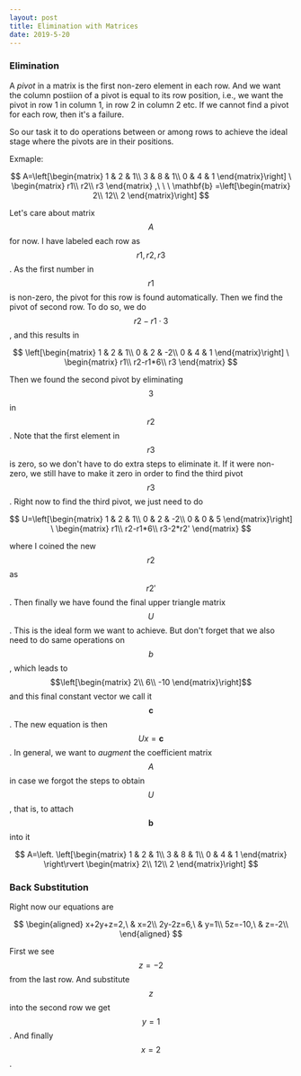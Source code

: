 ```yaml
---
layout: post
title: Elimination with Matrices
date: 2019-5-20
---
```


### Elimination

A *pivot* in a matrix is the first non-zero element in each row. And we want the column postiion of a pivot is equal to its row position, i.e., we want the pivot in row 1 in column 1, in row 2 in column 2 etc. If we cannot find a pivot for each row, then it's a failure. 

So our task it to do operations between or among rows to achieve the ideal stage where the pivots are in their positions. 

Exmaple:

$$
A=\left[\begin{matrix}
1 & 2 & 1\\
3 & 8 & 1\\
0 & 4 & 1
\end{matrix}\right] \ \begin{matrix}
r1\\
r2\\
r3
\end{matrix} ,\ \ \ \mathbf{b} =\left[\begin{matrix}
2\\
12\\
2
\end{matrix}\right]
$$

Let's care about matrix $$A$$ for now. I have labeled each row as $$r1,r2,r3$$. As the first number in $$r1$$ is non-zero, the pivot for this row is found automatically. Then we find the pivot of second row. To do so, we do $$r2-r1\cdot3$$, and this results in

$$
\left[\begin{matrix}
1 & 2 & 1\\
0 & 2 & -2\\
0 & 4 & 1
\end{matrix}\right] \ \begin{matrix}
r1\\
r2-r1*6\\
r3
\end{matrix}
$$

Then we found the second pivot by eliminating $$3$$ in $$r2$$. Note that the first element in $$r3$$ is zero, so we don't have to do extra steps to eliminate it. If it were non-zero, we still have to make it zero in order to find the third pivot $$r3$$. Right now to find the third pivot, we just need to do 

$$
U=\left[\begin{matrix}
1 & 2 & 1\\
0 & 2 & -2\\
0 & 0 & 5
\end{matrix}\right] \ \begin{matrix}
r1\\
r2-r1*6\\
r3-2*r2'
\end{matrix}
$$

where I coined the new $$r2$$ as $$r2'$$. Then finally we have found the final upper triangle matrix $$U$$. This is the ideal form we want to achieve. But don't forget that we also need to do same operations on $$b$$, which leads to $$\left[\begin{matrix}
2\\
6\\
-10
\end{matrix}\right]$$ and this final constant vector we call it $$\mathbf{c}$$. The new equation is then $$Ux=\mathbf{c}$$. In general, we want to *augment* the coefficient matrix $$A$$ in case we forgot the steps to obtain $$U$$, that is, to attach $$\mathbf{b}$$ into it


$$
A=\left. \left[\begin{matrix}
1 & 2 & 1\\
3 & 8 & 1\\
0 & 4 & 1
\end{matrix} \right\rvert \begin{matrix}
2\\
12\\
2
\end{matrix}\right]
$$


### Back Substitution

Right now our equations are

$$
\begin{aligned}
x+2y+z=2,\ & x=2\\
2y-2z=6,\ & y=1\\
5z=-10,\ & z=-2\\    
\end{aligned}
$$

First we see $$z=-2$$ from the last row. And substitute $$z$$ into the second row we get $$y=1$$. And finally $$x=2$$. 
